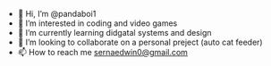 - 👋 Hi, I’m @pandaboi1
- 👀 I’m interested in coding and video games
- 🌱 I’m currently learning didgatal systems and design
- 💞️ I’m looking to collaborate on a personal preject (auto cat feeder)
- 📫 How to reach me sernaedwin0@gmail.com

<!---
pandaboi1/pandaboi1 is a ✨ special ✨ repository because its `README.md` (this file) appears on your GitHub profile.
You can click the Preview link to take a look at your changes.
--->
